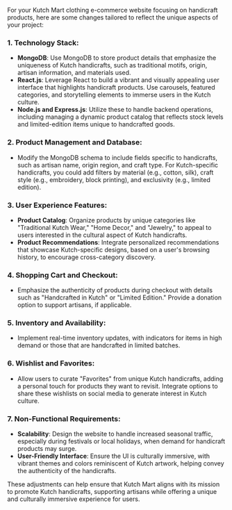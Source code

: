 For your Kutch Mart clothing e-commerce website focusing on handicraft products, here are some changes tailored to reflect the unique aspects of your project:

### 1. **Technology Stack**:
   - **MongoDB**: Use MongoDB to store product details that emphasize the uniqueness of Kutch handicrafts, such as traditional motifs, origin, artisan information, and materials used.
   - **React.js**: Leverage React to build a vibrant and visually appealing user interface that highlights handicraft products. Use carousels, featured categories, and storytelling elements to immerse users in the Kutch culture.
   - **Node.js and Express.js**: Utilize these to handle backend operations, including managing a dynamic product catalog that reflects stock levels and limited-edition items unique to handcrafted goods.

### 2. **Product Management and Database**:
   - Modify the MongoDB schema to include fields specific to handicrafts, such as artisan name, origin region, and craft type. For Kutch-specific handicrafts, you could add filters by material (e.g., cotton, silk), craft style (e.g., embroidery, block printing), and exclusivity (e.g., limited edition).
   
### 3. **User Experience Features**:
   - **Product Catalog**: Organize products by unique categories like "Traditional Kutch Wear," "Home Decor," and "Jewelry," to appeal to users interested in the cultural aspect of Kutch handicrafts.
   - **Product Recommendations**: Integrate personalized recommendations that showcase Kutch-specific designs, based on a user's browsing history, to encourage cross-category discovery.

### 4. **Shopping Cart and Checkout**:
   - Emphasize the authenticity of products during checkout with details such as "Handcrafted in Kutch" or "Limited Edition." Provide a donation option to support artisans, if applicable.

### 5. **Inventory and Availability**:
   - Implement real-time inventory updates, with indicators for items in high demand or those that are handcrafted in limited batches.

### 6. **Wishlist and Favorites**:
   - Allow users to curate "Favorites" from unique Kutch handicrafts, adding a personal touch for products they want to revisit. Integrate options to share these wishlists on social media to generate interest in Kutch culture.

### 7. **Non-Functional Requirements**:
   - **Scalability**: Design the website to handle increased seasonal traffic, especially during festivals or local holidays, when demand for handicraft products may surge.
   - **User-Friendly Interface**: Ensure the UI is culturally immersive, with vibrant themes and colors reminiscent of Kutch artwork, helping convey the authenticity of the handicrafts.
  
These adjustments can help ensure that Kutch Mart aligns with its mission to promote Kutch handicrafts, supporting artisans while offering a unique and culturally immersive experience for users.
